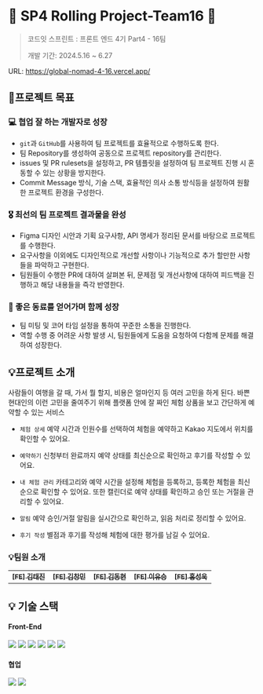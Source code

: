 # 🎊 SP4 Rolling Project-Team16 🎊

> 코드잇 스프린트 : 프론트 엔드 4기 Part4 - 16팀
>
> 개발 기간: 2024.5.16 ~ 6.27

URL: https://global-nomad-4-16.vercel.app/

## 🚩프로젝트 목표

### 💻 협업 잘 하는 개발자로 성장

- `git`과 `GitHub`를 사용하여 팀 프로젝트를 효율적으로 수행하도록 한다.
- 팀 Repository를 생성하여 공동으로 프로젝트 repository를 관리한다.
- issues 및 PR rulesets을 설정하고, PR 템플릿을 설정하여 팀 프로젝트 진행 시 혼동할 수 있는 상황을 방지한다.
- Commit Message 방식, 기술 스택, 효율적인 의사 소통 방식등을 설정하여 원활한 프로젝트 환경을 구성한다.

### 🎖️ 최선의 팀 프로젝트 결과물을 완성

- Figma 디자인 시안과 기획 요구사항, API 명세가 정리된 문서를 바탕으로 프로젝트를 수행한다.
- 요구사항을 이외에도 디자인적으로 개선할 사항이나 기능적으로 추가 할만한 사항들을 파악하고 구현한다.
- 팀원들이 수행한 PR에 대하여 살펴본 뒤, 문제점 및 개선사항에 대하여 피드백을 진행하고 해당 내용들을 즉각 반영한다.

### 🎯 좋은 동료를 얻어가며 함께 성장

- 팀 미팅 및 코어 타임 설정을 통하여 꾸준한 소통을 진행한다.
- 역할 수행 중 어려운 사항 발생 시, 팀원들에게 도움을 요청하여 다함께 문제를 해결하여 성장한다.

## 💡프로젝트 소개

사람들이 여행을 갈 때, 가서 뭘 할지, 비용은 얼마인지 등 여러 고민을 하게 된다. 바쁜 현대인의 이런 고민을 줄여주기 위해 플랫폼 안에 잘 짜인 체험 상품을 보고 간단하게 예약할 수 있는 서비스

- `체험 상세` 예약 시간과 인원수를 선택하여 체험을 예약하고 Kakao 지도에서 위치를 확인할 수 있어요.

- `예약하기` 신청부터 완료까지 예약 상태를 최신순으로 확인하고 후기를 작성할 수 있어요.

- `내 체험 관리` 카테고리와 예약 시간을 설정해 체험을 등록하고, 등록한 체험을 최신순으로 확인할 수 있어요. 또한 캘린더로 예약 상태를 확인하고 승인 또는 거절을 관리할 수 있어요.

- `알림` 예약 승인/거절 알림을 실시간으로 확인하고, 읽음 처리로 정리할 수 있어요.

- `후기 작성` 별점과 후기를 작성해 체험에 대한 평가를 남길 수 있어요.

### 💡팀원 소개

<table>
  <tbody>
    <tr>
      <td align="center"><a href="https://github.com/kimtaejin3">
      <sub><b>[FE] 김태진</b></sub></a><br /></td>
      <td align="center"><a href="https://github.com/changmin6362">
      <sub><b>[FE] 김창민</b></sub></a><br /></td>
      <td align="center"><a href="https://github.com/dtc03003">
      <sub><b>[FE] 김동현</b></sub></a><br /></td>
      <td align="center"><a href="https://github.com/youth-o">
      <sub><b>[FE] 이유승</b></sub></a><br /></td>
      <td align="center"><a href="https://github.com/SeongWook-Hong">
      <sub><b>[FE] 홍성욱</b></sub></a><br /></td>
    </tr>
  </tbody>
</table>

## 💡 기술 스택

#### Front-End

<div style="margin: ; text-align: left;" "text-align: left;">
  <img src="https://img.shields.io/badge/React-61DAFB?style=for-the-badge&logo=React&logoColor=white">
  <img src="https://img.shields.io/badge/Javascript-F7DF1E?style=for-the-badge&logo=Javascript&logoColor=white">
  <img src="https://img.shields.io/badge/HTML5-E34F26?style=for-the-badge&logo=HTML5&logoColor=white">
  <img src="https://img.shields.io/badge/StyledComponents-DB7093?style=for-the-badge&logo=StyledComponents&logoColor=white">
  <img src="https://img.shields.io/badge/Eslint-4B32C3?style=for-the-badge&logo=Eslint&logoColor=white">
  <img src="https://img.shields.io/badge/Prettier-F7B93E?style=for-the-badge&logo=Prettier&logoColor=white">
 </div>

#### 협업

 <div style="margin: ; text-align: left;" "text-align: left;"> 
   <img src="https://img.shields.io/badge/Git-F05032?style=for-the-badge&logo=Git&logoColor=white">
   <img src="https://img.shields.io/badge/Github-181717?style=for-the-badge&logo=Github&logoColor=white">
</div>
